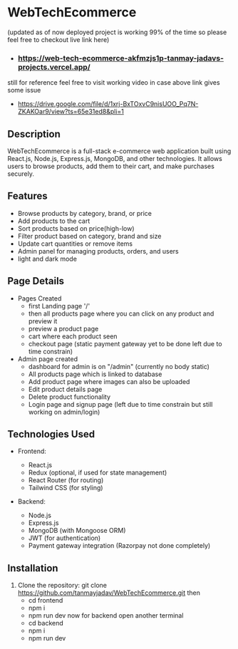 # WebTechEcommerce
(updated as of now deployed project is working 99% of the time so please feel free to checkout live link here)
- ### https://web-tech-ecommerce-akfmzjs1p-tanmay-jadavs-projects.vercel.app/

still for reference feel free to visit working video in case above link gives some issue
- https://drive.google.com/file/d/1xrj-BxTOxvC9nisUOO_Pq7N-ZKAKOar9/view?ts=65e31ed8&pli=1

## Description
WebTechEcommerce is a full-stack e-commerce web application built using React.js, Node.js, Express.js, MongoDB, and other technologies. It allows users to browse products, add them to their cart, and make purchases securely.

## Features
- Browse products by category, brand, or price
- Add products to the cart
- Sort products based on price(high-low)
- Filter product based on category, brand and size
- Update cart quantities or remove items
- Admin panel for managing products, orders, and users
- light and dark mode 

## Page Details
- Pages Created
	- first Landing page '/'
	- then all products page where you can click on any product and preview it
	- preview a product page
	- cart where each product seen
	- checkout page (static payment gateway yet to be done left due to time constrain)
- Admin page created 
	- dashboard for admin is on "/admin" (currently no body static)
	- All products page which is linked to database
	- Add product page where images can also be uploaded
	- Edit product details page
	- Delete product functionality
   	- Login page and signup page (left due to time constrain but still working on admin/login)
	


## Technologies Used
- Frontend:
  - React.js
  - Redux (optional, if used for state management)
  - React Router (for routing)
  - Tailwind CSS (for styling)

- Backend:
  - Node.js
  - Express.js
  - MongoDB (with Mongoose ORM)
  - JWT (for authentication)
  - Payment gateway integration (Razorpay not done completely)

## Installation
1. Clone the repository:
   git clone https://github.com/tanmayjadav/WebTechEcommerce.git then 
   - cd frontend 
   - npm i 
   - npm run dev
   now for backend open another terminal
	- cd backend
	- npm i
	- npm run dev
	
